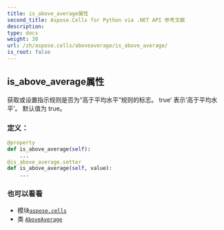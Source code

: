 ```yaml
---
title: is_above_average属性
second_title: Aspose.Cells for Python via .NET API 参考文献
description:
type: docs
weight: 30
url: /zh/aspose.cells/aboveaverage/is_above_average/
is_root: false
---
```

## is_above_average属性

获取或设置指示规则是否为“高于平均水平”规则的标志。
true’ 表示‘高于平均水平’。
默认值为 true。
### 定义：
```python
@property
def is_above_average(self):
    ...
@is_above_average.setter
def is_above_average(self, value):
    ...
```

### 也可以看看
* 模块[`aspose.cells`](../../)
* 类 [`AboveAverage`](/cells/python-net/zh/aspose.cells/aboveaverage)
